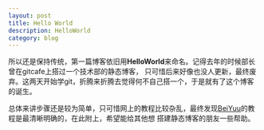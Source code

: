 ```yaml
---
layout: post
title: Hello World
description: HelloWorld
category: blog
---
```


所以还是保持传统，第一篇博客依旧用**HelloWorld**来命名。记得去年的时候部长曾在gitcafe上搭过一个技术部的静态博客，
只可惜后来好像也没人更新，最终废弃。这两天开始学git，折腾来折腾去觉得何不自己搭一个，于是就有了这个博客的诞生。

总体来讲步骤还是较为简单，只可惜网上的教程比较杂乱，最终发现[BeiYuu][1]的教程是最清晰明确的，在此附上，希望能给其他想
搭建静态博客的朋友一些帮助。


[1]: http://justcoding.iteye.com/blog/1959737